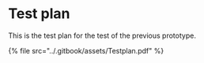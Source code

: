 # Test plan

This is the test plan for the test of the previous prototype.



{% file src="../.gitbook/assets/Testplan.pdf" %}
